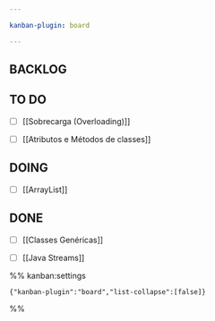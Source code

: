 ```yaml
---

kanban-plugin: board

---
```


## BACKLOG



## TO DO

- [ ] [[Sobrecarga (Overloading)]]
- [ ] [[Atributos e Métodos de classes]]


## DOING

- [ ] [[ArrayList]]


## DONE

- [ ] [[Classes Genéricas]]
- [ ] [[Java Streams]]




%% kanban:settings
```
{"kanban-plugin":"board","list-collapse":[false]}
```
%%